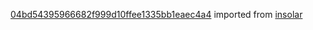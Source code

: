 [04bd54395966682f999d10ffee1335bb1eaec4a4](https://github.com/insolar/insolar/commit/04bd54395966682f999d10ffee1335bb1eaec4a4) imported from [insolar](https://github.com/insolar/insolar)
